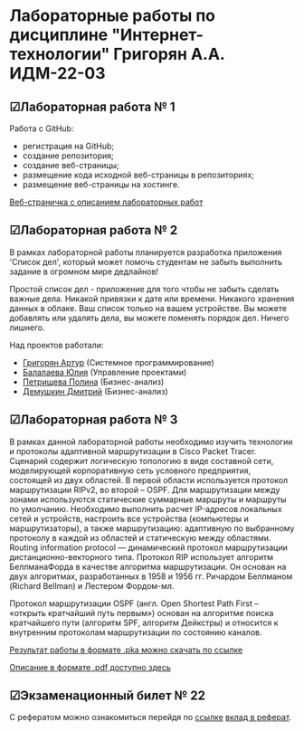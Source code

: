 # Лабораторные работы по дисциплине "Интернет-технологии" Григорян А.А. ИДМ-22-03
## ☑Лабораторная работа № 1
Работа с GitHub:
* регистрация на GitHub;
* создание репозитория;
* создание веб-страницы;
* размещение кода исходной веб-страницы в репозиториях;
* размещение веб-страницы на хостинге.

[Веб-страничка с описанием лабораторных работ](https://salemnight1.github.io/)
## ☑Лабораторная работа № 2
В рамках лабораторной работы планируется разработка приложения 'Список дел', который может помочь студентам не забыть выполнить задание в огромном мире дедлайнов!

Простой список дел - приложение для того чтобы не забыть сделать важные дела. Никакой привязки к дате или времени. Никакого хранения данных в облаке. Ваш список только на вашем устройстве. Вы можете добавлять или удалять дела, вы можете поменять порядок дел. Ничего лишнего.

Над проектов работали:
* [Григорян Артур](https://salemnight1.github.io/) (Системное программирование)
* [Балалаева Юлия](https://balalaevajulia.github.io/LabsInetTexnologii/) (Управление проектами)
* [Петрищева Полина](https://polinapetrishcheva.github.io/lab-petrishcheva/) (Бизнес-анализ)
* [Демушкин Дмитрий](https://dmitrydemushkin1998.github.io/lab-demushkin/) (Бизнес-анализ)
## ☑Лабораторная работа № 3
В рамках данной лабораторной работы необходимо изучить технологии и протоколы адаптивной маршрутизации в Cisco Packet Tracer. Сценарий содержит логическую топологию в виде составной сети, моделирующей корпоративную сеть условного предприятия, состоящей из двух областей. В первой области используется протокол маршрутизации RIPv2, во второй – OSPF. Для маршрутизации между зонами используются статические суммарные маршруты и маршруты по умолчанию. Необходимо выполнить расчет IP-адресов локальных сетей и устройств, настроить все устройства (компьютеры и маршрутизаторы), а также маршрутизацию: адаптивную по выбранному протоколу в каждой из областей и статическую между областями.
Routing information protocol — динамический протокол маршрутизации дистанционно-векторного типа. Протокол RIP использует алгоритм БеллманаФорда в качестве алгоритма маршрутизации. Он основан на двух алгоритмах, разработанных в 1958 и 1956 гг. Ричардом Беллманом (Richard Bellman) и Лестером Фордом-мл.

Протокол маршрутизации OSPF (англ. Open Shortest Path First – «открыть кратчайший путь первым») основан на алгоритме поиска кратчайшего пути (алгоритм SPF, алгоритм Дейкстры) и относится к внутренним протоколам маршрутизации по состоянию каналов.

[Результат работы в формате .pka можно скачать по ссылке](https://github.com/SalemNight1/SalemNight1.github.io/blob/main/%D0%9B%D0%B0%D0%B1%D0%B03/Stsenariy_dlya_CPT.pka)

[Описание в формате .pdf доступно здесь](https://github.com/SalemNight1/SalemNight1.github.io/blob/main/%D0%9B%D0%B0%D0%B1%D0%B03/Grigoryan_laba_3.pdf)
## ☑Экзаменационный билет № 22
С рефератом можно ознакомиться перейдя по [ссылке](https://github.com/stankin/inet-2022/wiki/exam22) [вклад в реферат](https://github.com/stankin/inet-2022/wiki/exam22/_compare/99e4f794b222314d3ab6139872b7d2edd64ebb91...cd4294da11a4f1cd3bb838d1a4ee8f8b55dee9e8).
